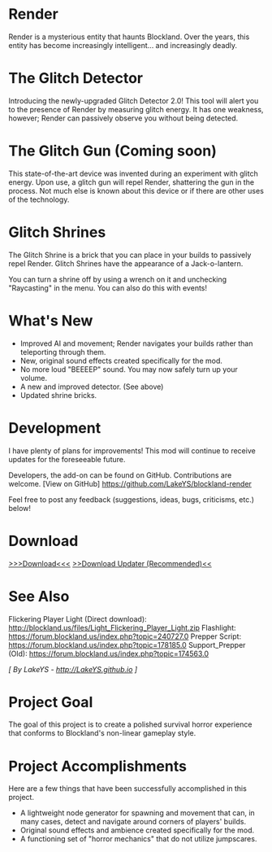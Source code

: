 # Render
Render is a mysterious entity that haunts Blockland. Over the years, this entity has become increasingly intelligent... and increasingly deadly.

# The Glitch Detector
Introducing the newly-upgraded Glitch Detector 2.0! This tool will alert you to the presence of Render by measuring glitch energy. It has one weakness, however; Render can passively observe you without being detected.

# The Glitch Gun (Coming soon)
This state-of-the-art device was invented during an experiment with glitch energy. Upon use, a glitch gun will repel Render, shattering the gun in the process. Not much else is known about this device or if there are other uses of the technology.

# Glitch Shrines
The Glitch Shrine is a brick that you can place in your builds to passively repel Render. Glitch Shrines have the appearance of a Jack-o-lantern.

You can turn a shrine off by using a wrench on it and unchecking "Raycasting" in the menu. You can also do this with events!

# What's New
- Improved AI and movement; Render navigates your builds rather than teleporting through them.
- New, original sound effects created specifically for the mod.
- No more loud "BEEEEP" sound. You may now safely turn up your volume.
- A new and improved detector. (See above)
- Updated shrine bricks.

# Development
I have plenty of plans for improvements! This mod will continue to receive updates for the foreseeable future.

Developers, the add-on can be found on GitHub. Contributions are welcome. [View on GitHub]
https://github.com/LakeYS/blockland-render

Feel free to post any feedback (suggestions, ideas, bugs, criticisms, etc.) below!

# Download
[\>\>\>Download<<<](http://lakeys.github.io/render/latest/Support_Render.zip)
[\>\>Download Updater (Recommended)<<](http://mods.greek2me.us/storage/Support_Updater.zip)

# See Also
Flickering Player Light (Direct download): http://blockland.us/files/Light_Flickering_Player_Light.zip
Flashlight: https://forum.blockland.us/index.php?topic=240727.0
Prepper Script: https://forum.blockland.us/index.php?topic=178185.0
Support_Prepper (Old): https://forum.blockland.us/index.php?topic=174563.0

*[ By LakeYS - http://LakeYS.github.io ]*

# Project Goal
The goal of this project is to create a polished survival horror experience that conforms to Blockland's non-linear gameplay style.

# Project Accomplishments
Here are a few things that have been successfully accomplished in this project.
- A lightweight node generator for spawning and movement that can, in many cases, detect and navigate around corners of players' builds.
- Original sound effects and ambience created specifically for the mod.
- A functioning set of "horror mechanics" that do not utilize jumpscares.
